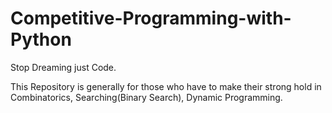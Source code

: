 # Competitive-Programming-with-Python
Stop Dreaming just Code.

This Repository is generally for those who have to make their strong hold in Combinatorics, Searching(Binary Search), Dynamic Programming.
